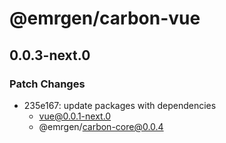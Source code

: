 # @emrgen/carbon-vue

## 0.0.3-next.0

### Patch Changes

- 235e167: update packages with dependencies
  - vue@0.0.1-next.0
  - @emrgen/carbon-core@0.0.4
